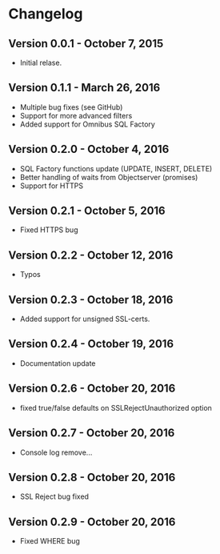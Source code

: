 # Changelog

## Version 0.0.1 - October 7, 2015
* Initial relase.

## Version 0.1.1 - March 26, 2016
* Multiple bug fixes (see GitHub)
* Support for more advanced filters
* Added support for Omnibus SQL Factory

## Version 0.2.0 - October 4, 2016
* SQL Factory functions update (UPDATE, INSERT, DELETE)
* Better handling of waits from Objectserver (promises)
* Support for HTTPS

## Version 0.2.1 - October 5, 2016
* Fixed HTTPS bug

## Version 0.2.2 - October 12, 2016
* Typos

## Version 0.2.3 - October 18, 2016
* Added support for unsigned SSL-certs.

## Version 0.2.4 - October 19, 2016
* Documentation update

## Version 0.2.6 - October 20, 2016
* fixed true/false defaults on SSLRejectUnauthorized option

## Version 0.2.7 - October 20, 2016
* Console log remove...

## Version 0.2.8 - October 20, 2016
* SSL Reject bug fixed

## Version 0.2.9 - October 20, 2016
* Fixed WHERE bug
